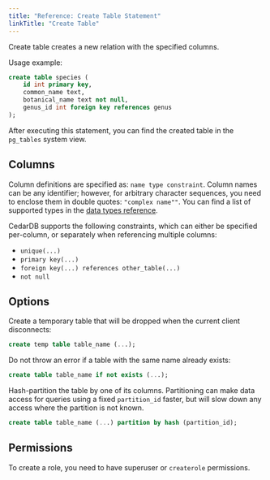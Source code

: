 ```yaml
---
title: "Reference: Create Table Statement"
linkTitle: "Create Table"
---
```


Create table creates a new relation with the specified columns.

Usage example:

```sql
create table species (
    id int primary key,
    common_name text,
    botanical_name text not null,
    genus_id int foreign key references genus
);
```

After executing this statement, you can find the created table in the `pg_tables` system view.

## Columns

Column definitions are specified as: `name type constraint`.
Column names can be any identifier; however, for arbitrary character sequences, you need to enclose them in double
quotes: `"complex name""`.
You can find a list of supported types in the [data types reference](/docs/references/datatypes).

CedarDB supports the following constraints, which can either be specified per-column, or separately when referencing
multiple columns:

* `unique(...)`
* `primary key(...)`
* `foreign key(...) references other_table(...)`
* `not null`

## Options

Create a temporary table that will be dropped when the current client disconnects:

```sql
create temp table table_name (...);
```

Do not throw an error if a table with the same name already exists:

```sql
create table table_name if not exists (...);
```

Hash-partition the table by one of its columns.
Partitioning can make data access for queries using a fixed `partition_id` faster, but will slow down any access where
the partition is not known.

```sql
create table table_name (...) partition by hash (partition_id);
```

## Permissions

To create a role, you need to have superuser or `createrole` permissions.
